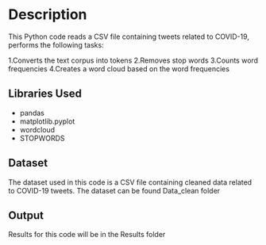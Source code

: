 # Description
This Python code reads a CSV file containing tweets related to COVID-19, performs the following tasks:

1.Converts the text corpus into tokens
2.Removes stop words
3.Counts word frequencies
4.Creates a word cloud based on the word frequencies

## Libraries Used
- pandas
- matplotlib.pyplot
- wordcloud
- STOPWORDS

## Dataset
The dataset used in this code is a CSV file containing cleaned data related to COVID-19 tweets. The dataset can be found Data_clean folder

## Output
Results for this code will be in the Results folder
